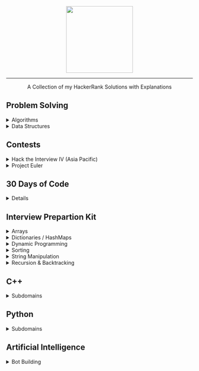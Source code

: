 <div align="center">
    <a href="https://www.hackerrank.com/wingkwong">
        <img height=180 src="https://user-images.githubusercontent.com/35857179/78155098-9cdad380-746f-11ea-962e-b4b7f47724ad.png">
    </a>
    <hr>
    A Collection of my HackerRank Solutions with Explanations
</div>

## Problem Solving
<details>
<summary>Algorithms</summary>

  - [Warmup](https://github.com/wingkwong/hackerrank/tree/master/problem-solving/algorithms/warmup/)
  - [Implementation](https://github.com/wingkwong/hackerrank/tree/master/problem-solving/algorithms/implementation/)
  - [Strings](https://github.com/wingkwong/hackerrank/tree/master/problem-solving/algorithms/strings/)
  - [Greedy](https://github.com/wingkwong/hackerrank/tree/master/problem-solving/algorithms/greedy/)
  - [Search](https://github.com/wingkwong/hackerrank/tree/master/problem-solving/algorithms/search/)
  - [Dynamic Programming](https://github.com/wingkwong/hackerrank/tree/master/problem-solving/algorithms/dynamic-programming/)
</details>

<details>
<summary>Data Structures</summary>
  
  - [Heap](https://github.com/wingkwong/hackerrank/tree/master/problem-solving/data-structures/)
</details>


## Contests
<details>
  <summary>Hack the Interview IV (Asia Pacific)</summary>
  
  - [Valid Binary String](https://github.com/wingkwong/hackerrank/tree/master/contests/hack-the-interview-iv-apac/A.cpp)
  - [Arrange Students](https://github.com/wingkwong/hackerrank/tree/master/contests/hack-the-interview-iv-apac/B.cpp)
  - [Optimal Network Routing](https://github.com/wingkwong/hackerrank/tree/master/contests/hack-the-interview-iv-apac/C.cpp)
  - [Number of integers](https://github.com/wingkwong/hackerrank/tree/master/contests/hack-the-interview-iv-apac/D.cpp)

</details>

<details>
  <summary>Project Euler</summary>

  - [#001: Multiples of 3 and 5](https://github.com/wingkwong/hackerrank/tree/master/contests/euler/001)
</details>

## 30 Days of Code
<details>

  - [Day 0 - Hello World](https://github.com/wingkwong/hackerrank/tree/master/30-days-of-code/day0-hello-world)
  - [Day 1 - Data Types](https://github.com/wingkwong/hackerrank/tree/master/30-days-of-code/day1-data-types)
  - [Day 2 - Operators](https://github.com/wingkwong/hackerrank/tree/master/30-days-of-code/day2-operators)
  - [Day 3 - Intro to Conditional Statements](https://github.com/wingkwong/hackerrank/tree/master/30-days-of-code/day3-conditional-statements)
  - [Day 4 - Class vs Instance](https://github.com/wingkwong/hackerrank/tree/master/30-days-of-code/day4-class-vs-instance)
  - [Day 5 - Loops](https://github.com/wingkwong/hackerrank/tree/master/30-days-of-code/day5-loops)
  - [Day 6 - Let's Review](https://github.com/wingkwong/hackerrank/tree/master/30-days-of-code/day6-review-loop)
  - [Day 7 - Arrays](https://github.com/wingkwong/hackerrank/tree/master/30-days-of-code/day7-arrays)
  - [Day 8 - Dictionaries and Maps](https://github.com/wingkwong/hackerrank/tree/master/30-days-of-code/day8-dictionaries-and-maps)
  - [Day 9 - Recursion 3](https://github.com/wingkwong/hackerrank/tree/master/30-days-of-code/day9-recursion)
  - [Day 10 - Binary Numbers](https://github.com/wingkwong/hackerrank/tree/master/30-days-of-code/day10-binary-numbers)
  - [Day 11 - 2D Arrays](https://github.com/wingkwong/hackerrank/tree/master/30-days-of-code/day11-2d-arrays)
  - [Day 12 - Inheritance](https://github.com/wingkwong/hackerrank/tree/master/30-days-of-code/day12-inheritance)
  - [Day 13 - Anstract Classes](https://github.com/wingkwong/hackerrank/tree/master/30-days-of-code/day13-abstract-classes)
  - [Day 14 - Scope](https://github.com/wingkwong/hackerrank/tree/master/30-days-of-code/day14-scope)
  - [Day 15 - Linked List](https://github.com/wingkwong/hackerrank/tree/master/30-days-of-code/day15-linked-list)
  - [Day 16 - Exceptions - String to Integer](https://github.com/wingkwong/hackerrank/tree/master/30-days-of-code/day16-exceptions-string-to-integer)
  - [Day 17 - More Exceptions](https://github.com/wingkwong/hackerrank/tree/master/30-days-of-code/day17-more-exceptions)
  - [Day 18 - Queues and Stacks](https://github.com/wingkwong/hackerrank/tree/master/30-days-of-code/day18-queues-stacks)
  - [Day 19 - Interfaces](https://github.com/wingkwong/hackerrank/tree/master/30-days-of-code/day19-interfaces)
  - [Day 20 - Sorting](https://github.com/wingkwong/hackerrank/tree/master/30-days-of-code/day20-sorting)
  - [Day 21 - Generics](https://github.com/wingkwong/hackerrank/tree/master/30-days-of-code/day21-generics)
  - [Day 22 - Binary Search Trees](https://github.com/wingkwong/hackerrank/tree/master/30-days-of-code/day22-binary-search-trees)
  - [Day 23 - BST Level-Order Traversal](https://github.com/wingkwong/hackerrank/tree/master/30-days-of-code/day23-binary-trees)
  - [Day 24 - More Linked Lists](https://github.com/wingkwong/hackerrank/tree/master/30-days-of-code/day24-linked-list-deletion)
  - [Day 25 - Running Time and Complexity](https://github.com/wingkwong/hackerrank/tree/master/30-days-of-code/day25-running-time-and-complexity)
  - [Day 26 - Nested Logic](https://github.com/wingkwong/hackerrank/tree/master/30-days-of-code/day26-nested-logic)
  - [Day 27 - Testing](https://github.com/wingkwong/hackerrank/tree/master/30-days-of-code/day27-testing)
  - [Day 28 - RegEx, Patterns, and Intro to Databases](https://github.com/wingkwong/hackerrank/tree/master/30-days-of-code/day28-regex-pattern)
  - [Day 29 - Bitwise AND](https://github.com/wingkwong/hackerrank/tree/master/30-days-of-code/day29-bitwise-and)
</details>

## Interview Prepartion Kit
<details>
  <summary>Arrays</summary>

  - [New Year Chaos](https://github.com/wingkwong/hackerrank/tree/master/interview-preparation-kit/arrays/new-year-chaos)
  - [Left Rotation](https://github.com/wingkwong/hackerrank/tree/master/interview-preparation-kit/arrays/left-rotation)
  - [Minimum Swaps 2](https://github.com/wingkwong/hackerrank/tree/master/interview-preparation-kit/arrays/minimum-swaps-2)
  - [Array Manipulation](https://github.com/wingkwong/hackerrank/tree/master/interview-preparation-kit/arrays/array-manipulation)
</details>

<details>
  <summary>Dictionaries / HashMaps</summary>

  - [Two Strings](https://github.com/wingkwong/hackerrank/tree/master/interview-preparation-kit/dictionaries-hashmaps/two-strings)
  - [Sherlock and Anagrams](https://github.com/wingkwong/hackerrank/tree/master/interview-preparation-kit/dictionaries-hashmaps/sherlock-and-anagrams)
  - [Random Note](https://github.com/wingkwong/hackerrank/tree/master/interview-preparation-kit/dictionaries-hashmaps/ransom-note)
  - [Count Triplets](https://github.com/wingkwong/hackerrank/tree/master/interview-preparation-kit/dictionaries-hashmaps/count-triplets)
</details>

<details>
  <summary>Dynamic Programming</summary>

  - [Max Array Sum](https://github.com/wingkwong/hackerrank/tree/master/interview-preparation-kit/dynamic-programming/max-array-sum)
  - [Abbreviation](https://github.com/wingkwong/hackerrank/tree/master/interview-preparation-kit/dynamic-programming/abbreviation)
</details>

<details>
  <summary>Sorting</summary>

  - [Bubble Sort](https://github.com/wingkwong/hackerrank/tree/master/interview-preparation-kit/sorting/bubble-sort)
  - [Mark and Toys](https://github.com/wingkwong/hackerrank/tree/master/interview-preparation-kit/sorting/mark-and-toys)
  - [Sorting: Comparator](https://github.com/wingkwong/hackerrank/tree/master/interview-preparation-kit/sorting/comparator-sorting)
</details>

<details>
  <summary>String Manipulation</summary>

  - [Alternating Characters](https://github.com/wingkwong/hackerrank/tree/master/interview-preparation-kit/string-manipulation/alternating-characters)
</details>

<details>
  <summary>Recursion & Backtracking</summary>

  - [Fibonacci Numbers](https://github.com/wingkwong/hackerrank/tree/master/interview-preparation-kit/recursion-and-backtracking/fibonacci-numbers)
</details>

## C++
<details>
  <summary>Subdomains</summary>

  - [Introduction](https://github.com/wingkwong/hackerrank/tree/master/cpp/introduction/)
  - [Classes](https://github.com/wingkwong/hackerrank/tree/master/cpp/classes/)
  - [Debugging](https://github.com/wingkwong/hackerrank/tree/master/cpp/debugging/)
  - [Other Concepts](https://github.com/wingkwong/hackerrank/tree/master/cpp/other-concepts/)
  - [STL](https://github.com/wingkwong/hackerrank/tree/master/cpp/STL/)
  - [Strings](https://github.com/wingkwong/hackerrank/tree/master/cpp/strings/)
</details>

## Python
<details>
  <summary>Subdomains</summary>

  - [Introduction](https://github.com/wingkwong/hackerrank/tree/master/python/introduction/)
  - [Basic Data Type](https://github.com/wingkwong/hackerrank/tree/master/python/basic-data-type/)
</details>

## Artificial Intelligence
<details>
  <summary>Bot Building</summary>

  - [Bot saves princess](https://github.com/wingkwong/hackerrank/tree/master/ai/bot-building/saveprincess)
</details>